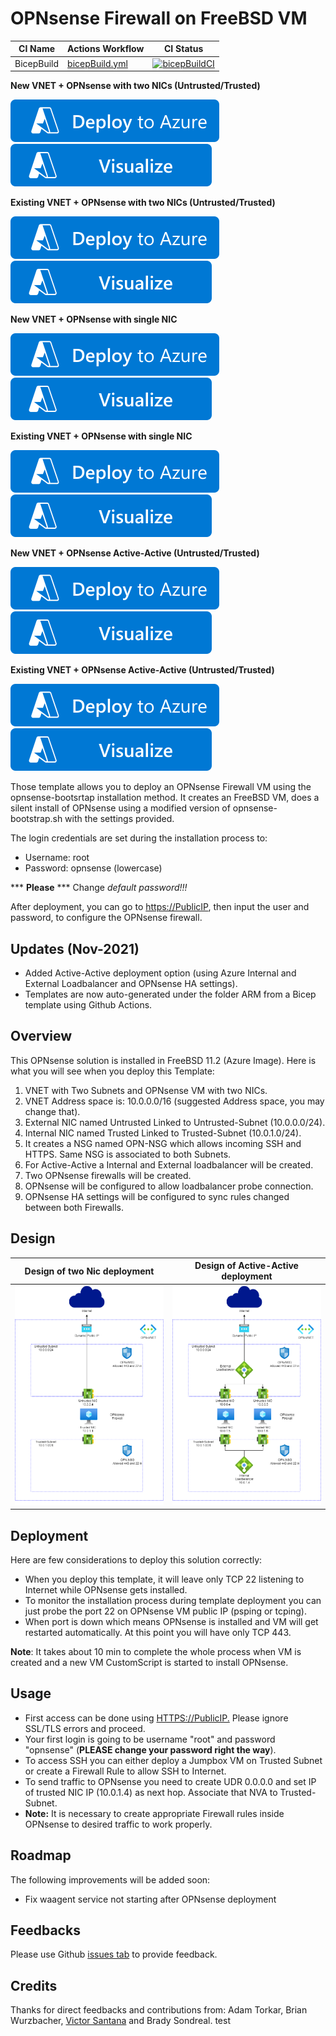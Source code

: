 # OPNsense Firewall on FreeBSD VM

CI Name | Actions Workflow | CI Status |
|--------|--------|--------|
| BicepBuild | [bicepBuild.yml](./.github/workflows/bicepBuild.yml) | [![bicepBuildCI](https://github.com/dmauser/opnazure/actions/workflows/bicepBuild.yml/badge.svg)](https://github.com/dmauser/opnazure/actions/workflows/bicepBuild.yml) |

**New VNET + OPNsense with two NICs (Untrusted/Trusted)**

[![Deploy To Azure](https://raw.githubusercontent.com/Azure/azure-quickstart-templates/master/1-CONTRIBUTION-GUIDE/images/deploytoazure.svg?sanitize=true)](https://portal.azure.com/#create/Microsoft.Template/uri/https%3A%2F%2Fraw.githubusercontent.com%2Fdmauser%2Fopnazure%2Fdev_active_active%2FARM%2Fmain-newvnet-two-nics.json)
[![Visualize](https://raw.githubusercontent.com/Azure/azure-quickstart-templates/master/1-CONTRIBUTION-GUIDE/images/visualizebutton.svg?sanitize=true)](http://armviz.io/#/?load=https%3A%2F%2Fraw.githubusercontent.com%2Fdmauser%2Fopnazure%2Fdev_active_active%2FARM%2Fmain-newvnet-two-nics.json)

**Existing VNET + OPNsense with two NICs (Untrusted/Trusted)**

[![Deploy To Azure](https://raw.githubusercontent.com/Azure/azure-quickstart-templates/master/1-CONTRIBUTION-GUIDE/images/deploytoazure.svg?sanitize=true)](https://portal.azure.com/#create/Microsoft.Template/uri/https%3A%2F%2Fraw.githubusercontent.com%2Fdmauser%2Fopnazure%2Fdev_active_active%2FARM%2Fmain-two-nics.json)
[![Visualize](https://raw.githubusercontent.com/Azure/azure-quickstart-templates/master/1-CONTRIBUTION-GUIDE/images/visualizebutton.svg?sanitize=true)](http://armviz.io/#/?load=https%3A%2F%2Fraw.githubusercontent.com%2Fdmauser%2Fopnazure%2Fdev_active_active%2FARM%2Fmain-two-nics.json)

**New VNET + OPNsense with single NIC**

[![Deploy To Azure](https://raw.githubusercontent.com/Azure/azure-quickstart-templates/master/1-CONTRIBUTION-GUIDE/images/deploytoazure.svg?sanitize=true)](https://portal.azure.com/#create/Microsoft.Template/uri/https%3A%2F%2Fraw.githubusercontent.com%2Fdmauser%2Fopnazure%2Fdev_active_active%2FARM%2Fmain-newvnet-sing-nic.json)
[![Visualize](https://raw.githubusercontent.com/Azure/azure-quickstart-templates/master/1-CONTRIBUTION-GUIDE/images/visualizebutton.svg?sanitize=true)](http://armviz.io/#/?load=https%3A%2F%2Fraw.githubusercontent.com%2Fdmauser%2Fopnazure%2Fdev_active_active%2FARM%2Fmain-newvnet-sing-nic.json)

**Existing VNET + OPNsense with single NIC**

[![Deploy To Azure](https://raw.githubusercontent.com/Azure/azure-quickstart-templates/master/1-CONTRIBUTION-GUIDE/images/deploytoazure.svg?sanitize=true)](https://portal.azure.com/#create/Microsoft.Template/uri/https%3A%2F%2Fraw.githubusercontent.com%2Fdmauser%2Fopnazure%2Fdev_active_active%2FARM%2Fmain-sing-nic.json)
[![Visualize](https://raw.githubusercontent.com/Azure/azure-quickstart-templates/master/1-CONTRIBUTION-GUIDE/images/visualizebutton.svg?sanitize=true)](http://armviz.io/#/?load=https%3A%2F%2Fraw.githubusercontent.com%2Fdmauser%2Fopnazure%2Fdev_active_active%2FARM%2Fmain-sing-nic.json)

**New VNET + OPNsense Active-Active (Untrusted/Trusted)**

[![Deploy To Azure](https://raw.githubusercontent.com/Azure/azure-quickstart-templates/master/1-CONTRIBUTION-GUIDE/images/deploytoazure.svg?sanitize=true)](https://portal.azure.com/#create/Microsoft.Template/uri/https%3A%2F%2Fraw.githubusercontent.com%2Fdmauser%2Fopnazure%2Fdev_active_active%2FARM%2Fmain-newvnet-active-active.json)
[![Visualize](https://raw.githubusercontent.com/Azure/azure-quickstart-templates/master/1-CONTRIBUTION-GUIDE/images/visualizebutton.svg?sanitize=true)](http://armviz.io/#/?load=https%3A%2F%2Fraw.githubusercontent.com%2Fdmauser%2Fopnazure%2Fdev_active_active%2FARM%2Fmain-newvnet-active-active.json)

**Existing VNET + OPNsense Active-Active (Untrusted/Trusted)**

[![Deploy To Azure](https://raw.githubusercontent.com/Azure/azure-quickstart-templates/master/1-CONTRIBUTION-GUIDE/images/deploytoazure.svg?sanitize=true)](https://portal.azure.com/#create/Microsoft.Template/uri/https%3A%2F%2Fraw.githubusercontent.com%2Fdmauser%2Fopnazure%2Fdev_active_active%2FARM%2Fmain-active-active.json)
[![Visualize](https://raw.githubusercontent.com/Azure/azure-quickstart-templates/master/1-CONTRIBUTION-GUIDE/images/visualizebutton.svg?sanitize=true)](http://armviz.io/#/?load=https%3A%2F%2Fraw.githubusercontent.com%2Fdmauser%2Fopnazure%2Fdev_active_active%2FARM%2Fmain-active-active.json)

Those template allows you to deploy an OPNsense Firewall VM using the opnsense-bootsrtap installation method. It creates an FreeBSD VM, does a silent install of OPNsense using a modified version of opnsense-bootstrap.sh with the settings provided.

The login credentials are set during the installation process to:

- Username: root
- Password: opnsense (lowercase)

*** **Please** *** Change *default password!!!*

After deployment, you can go to <https://PublicIP>, then input the user and password, to configure the OPNsense firewall.

## Updates (Nov-2021)

- Added Active-Active deployment option (using Azure Internal and External Loadbalancer and OPNsense HA settings).
- Templates are now auto-generated under the folder ARM from a Bicep template using Github Actions.

## Overview

This OPNsense solution is installed in FreeBSD 11.2 (Azure Image).
Here is what you will see when you deploy this Template:

1) VNET with Two Subnets and OPNsense VM with two NICs.
2) VNET Address space is: 10.0.0.0/16 (suggested Address space, you may change that).
3) External NIC named Untrusted Linked to Untrusted-Subnet (10.0.0.0/24).
4) Internal NIC named Trusted Linked to Trusted-Subnet (10.0.1.0/24).
5) It creates a NSG named OPN-NSG which allows incoming SSH and HTTPS. Same NSG is associated to both Subnets.
6) For Active-Active a Internal and External loadbalancer will be created.
7) Two OPNsense firewalls will be created.
8) OPNsense will be configured to allow loadbalancer probe connection.
9) OPNsense HA settings will be configured to sync rules changed between both Firewalls.

## Design

Design of two Nic deployment | Design of Active-Active deployment |
|--------|--------|
|![opnsense design](./images/two-nics.png)|![opnsense design](./images/active-active.png)|

## Deployment

Here are few considerations to deploy this solution correctly:

- When you deploy this template, it will leave only TCP 22 listening to Internet while OPNsense gets installed.
- To monitor the installation process during template deployment you can just probe the port 22 on OPNsense VM public IP (psping or tcping).
- When port is down which means OPNsense is installed and VM will get restarted automatically. At this point you will have only TCP 443.

**Note**: It takes about 10 min to complete the whole process when VM is created and a new VM CustomScript is started to install OPNsense.

## Usage

- First access can be done using <HTTPS://PublicIP.> Please ignore SSL/TLS errors and proceed.
- Your first login is going to be username "root" and password "opnsense" (**PLEASE change your password right the way**).
- To access SSH you can either deploy a Jumpbox VM on Trusted Subnet or create a Firewall Rule to allow SSH to Internet.
- To send traffic to OPNsense you need to create UDR 0.0.0.0 and set IP of trusted NIC IP (10.0.1.4) as next hop. Associate that NVA to Trusted-Subnet.
- **Note:** It is necessary to create appropriate Firewall rules inside OPNsense to desired traffic to work properly.

## Roadmap

The following improvements will be added soon:
- Fix waagent service not starting after OPNsense deployment

## Feedbacks

Please use Github [issues tab](https://github.com/dmauser/opnazure/issues) to provide feedback.

## Credits

Thanks for direct feedbacks and contributions from: Adam Torkar, Brian Wurzbacher, [Victor Santana](https://github.com/welasco) and Brady Sondreal.
test